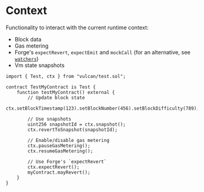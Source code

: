 # Context

Functionality to interact with the current runtime context:
- Block data
- Gas metering
- Forge's `expectRevert`, `expectEmit` and `mockCall` (for an alternative, see
  [`watchers`](./watchers.md))
- Vm state snapshots

```solidity
import { Test, ctx } from "vulcan/test.sol";

contract TestMyContract is Test {
    function testMyContract() external {
        // Update block state
        ctx.setBlockTimestamp(123).setBlockNumber(456).setBlockDifficulty(789);

        // Use snapshots
        uint256 snapshotId = ctx.snapshot();
        ctx.revertToSnapshot(snapshotId);

        // Enable/disable gas metering
        ctx.pauseGasMetering();
        ctx.resumeGasMetering();

        // Use Forge's `expectRevert`
        ctx.expectRevert();
        myContract.mayRevert();
    }
}
```
